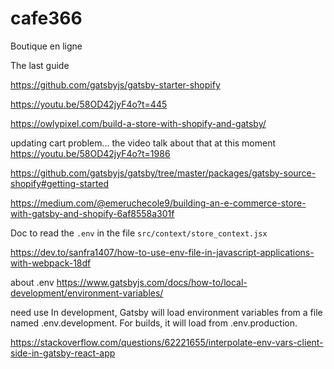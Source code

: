 # cafe366

Boutique en ligne

The last guide

https://github.com/gatsbyjs/gatsby-starter-shopify

https://youtu.be/58OD42jyF4o?t=445

https://owlypixel.com/build-a-store-with-shopify-and-gatsby/

updating cart problem... the video talk about that at this moment
https://youtu.be/58OD42jyF4o?t=1986

https://github.com/gatsbyjs/gatsby/tree/master/packages/gatsby-source-shopify#getting-started

https://medium.com/@emeruchecole9/building-an-e-commerce-store-with-gatsby-and-shopify-6af8558a301f

Doc to read the `.env` in the file `src/context/store_context.jsx`

https://dev.to/sanfra1407/how-to-use-env-file-in-javascript-applications-with-webpack-18df

about .env
https://www.gatsbyjs.com/docs/how-to/local-development/environment-variables/

need use
In development, Gatsby will load environment variables from a file named .env.development. For builds, it will load from .env.production.

https://stackoverflow.com/questions/62221655/interpolate-env-vars-client-side-in-gatsby-react-app
